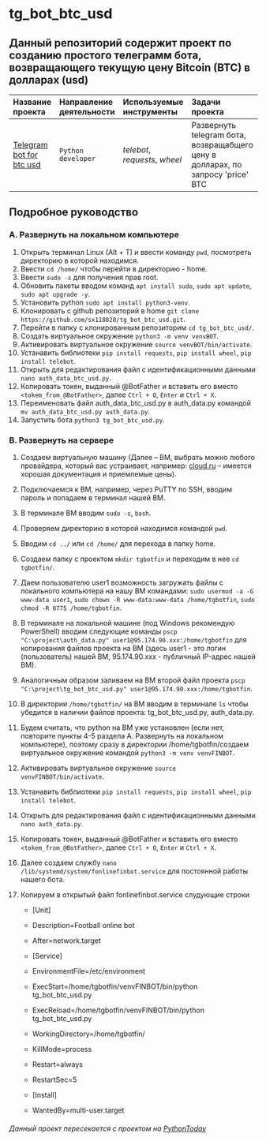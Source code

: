 # tg_bot_btc_usd
## Данный репозиторий содержит проект по созданию простого телеграмм бота, возвращающего текущую цену Bitcoin (BTC) в долларах (usd)

|Название проекта                     |Направление деятельности   |Используемые инструменты     | Задачи проекта                                                      |
|:------------------------------------|:--------------------------|:----------------------------|:--------------------------------------------------------------------|
|[Telegram bot for btc usd](https://github.com/sx118828/tg_bot_btc_usd/blob/main/tg_bot_btc_usd.py)|`Python developer`|*telebot*, *requests*, *wheel*|Развернуть telegram бота, возвращабщего цену в долларах, по запросу 'price' BTC |

## Подробное руководство

### A. Развернуть на локальном компьютере
1. Открыть терминал Linux (Alt + T) и ввести команду `pwd`, посмотреть директорию в которой находимся.
2. Ввести `cd /home/` чтобы перейти в директорию - home.
3. Ввести `sudo -s` для получения прав root.
4. Обновить пакеты вводом команд `apt install sudo`, `sudo apt update`, `sudo apt upgrade -y`.
5. Установить python `sudo apt install python3-venv`.
6. Клонировать c github репозиторий в home `git clone https://github.com/sx118828/tg_bot_btc_usd.git`.
7. Перейти в папку с клонированным репозиторим `cd tg_bot_btc_usd/`.
8. Создать виртуальное окружение `python3 -m venv venvBOT`.
9. Активировать виртуальное окружение `source venvBOT/bin/activate`.
10. Устанавить библиотеки `pip install requests`, `pip install wheel`, `pip install telebot`.
11. Открыть для редактирования файл с идентификационными данными `nano auth_data_btc_usd.py`.
12. Копировать токен, выданный @BotFather и вставить его вместо `<tokem_from_@BotFather>`, далее `Ctrl + O`, `Enter` и `Ctrl + X`.
13. Переименовать файл auth_data_btc_usd.py в auth_data.py командой `mv auth_data_btc_usd.py auth_data.py`.
14. Запустить бота `python3 tg_bot_btc_usd.py`.

### B. Развернуть на сервере
1.	Создаем виртуальную машину (Далее – ВМ, выбрать можно любого провайдера, который вас устраивает, например: [cloud.ru](https://cloud.ru/ru) – имеется хорошая документация и приемлемые цены).
2.	Подключаемся к ВМ, например, через PuTTY по SSH, вводим пароль и попадаем в терминал нашей ВМ.
3.	В терминале ВМ вводим `sudo -s`, `bash`.
4.	Проверяем директорию в которой находимся командой `pwd`.
5.	Вводим `cd ../` или `cd /home/` для перехода в папку home.
6.	Создаем папку с проектом `mkdir tgbotfin` и переходим в нее `cd tgbotfin/`.
7.	Даем пользователю user1 возможность загружать файлы с локального компьютера на нашу ВМ командами: `sudo usermod -a -G www-data user1`, `sudo chown -R www-data:www-data /home/tgbotfin`, `sudo chmod -R 0775 /home/tgbotfin`.
8.	В терминале на локальной машине (под Windows рекомендую PowerShell) вводим следующие команды `pscp "C:\project\auth_data.py" user1@95.174.90.xxx:/home/tgbotfin` для копирования файлов проекта на ВМ (здесь user1 - это логин (пользователь) нашей ВМ, 95.174.90.xxx - публичный IP-адрес нашей ВМ).
9.	Аналогичным образом заливаем на ВМ второй файл проекта `pscp "C:\project\tg_bot_btc_usd.py" user1@95.174.90.xxx:/home/tgbotfin`.
10.	В директории `/home/tgbotfin/` на ВМ вводим в терминале `ls` чтобы убедится в наличии файлов проекта: tg_bot_btc_usd.py, auth_data.py.
11.	Будем считать, что python на ВМ уже установлен (если нет, повторите пункты 4-5 раздела А. Развернуть на локальном компьютере), поэтому сразу в директории /home/tgbotfin/создаем виртуальное окружение командой `python3 -m venv venvFINBOT`.
12.	Активировать виртуальное окружение `source venvFINBOT/bin/activate`.
13.	Устанавить библиотеки `pip install requests`, `pip install wheel`, `pip install telebot`.
14.	Открыть для редактирования файл с идентификационными данными `nano auth_data.py`.
15.	Копировать токен, выданный @BotFather и вставить его вместо `<tokem_from_@BotFather>`, далее `Ctrl + O`, `Enter` и `Ctrl + X`.
16.	Далее создаем службу `nano /lib/systemd/system/fonlinefinbot.service` для постоянной работы нашего бота.
17.	Копируем в открытый файл fonlinefinbot.service слудующие строки
    
    * [Unit]
    * Description=Football online bot
    * After=network.target

    * [Service]
    * EnvironmentFile=/etc/environment
    * ExecStart=/home/tgbotfin/venvFINBOT/bin/python tg_bot_btc_usd.py
    * ExecReload=/home/tgbotfin/venvFINBOT/bin/python tg_bot_btc_usd.py
    * WorkingDirectory=/home/tgbotfin/
    * KillMode=process
    * Restart=always
    * RestartSec=5

    * [Install]
    * WantedBy=multi-user.target

###### Данный проект пересекается с проектом на [PythonToday](https://www.youtube.com/watch?v=x-VB3b4pKcU&list=PLqGS6O1-DZLoAADhgzzkvc8ifKsKG4G-T&index=4)


